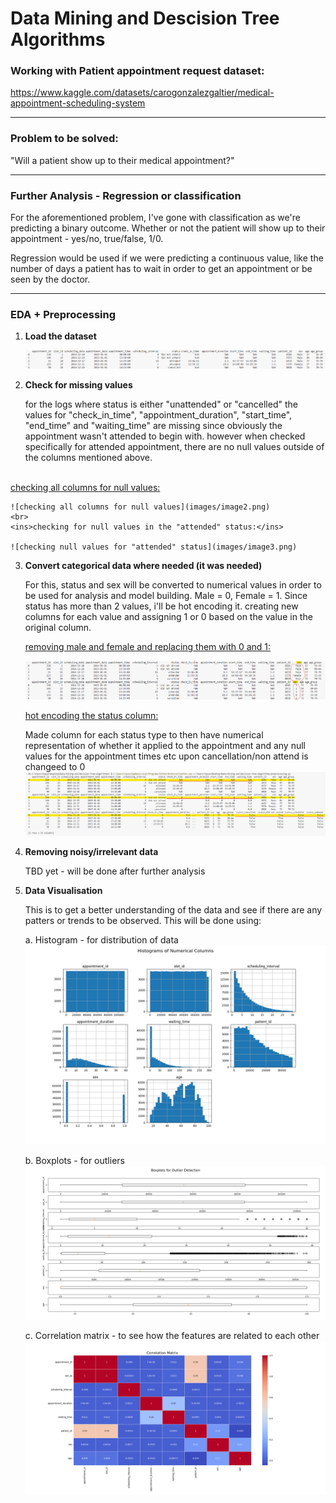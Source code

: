 # Data Mining and Descision Tree Algorithms
### Working with Patient appointment request dataset:

https://www.kaggle.com/datasets/carogonzalezgaltier/medical-appointment-scheduling-system

---
### Problem to be solved:

"Will a patient show up to their medical appointment?"

---
### Further Analysis - Regression or classification
For the aforementioned problem, I've gone with classification as we're predicting a binary outcome. Whether or not the patient will show up to their appointment - yes/no, true/false, 1/0.

Regression would be used if we were predicting a continuous value, like the number of days a patient has to wait in order to get an appointment or be seen by the doctor.

---
### EDA + Preprocessing
1. __Load the dataset__

    ![](images/image1.png)

2. __Check for missing values__

    for the logs where status is either "unattended" or "cancelled" the values for "check_in_time", "appointment_duration", "start_time", "end_time" and "waiting_time" are missing since obviously the appointment wasn't attended to begin with. however when checked specifically for attended appointment, there are no null values outside of the columns mentioned above.
<br>
    <ins>checking all columns for null values:</ins>

    ![checking all columns for null values](images/image2.png)
    <br>
    <ins>checking for null values in the "attended" status:</ins>

    ![checking null values for "attended" status](images/image3.png)

3. __Convert categorical data where needed (it was needed)__
    
    For this, status and sex will be converted to numerical values in order to be used for analysis and model building. Male = 0, Female = 1. Since status has more than 2 values, i'll be hot encoding it. creating new columns for each value and assigning 1 or 0 based on the value in the original column.

    <ins> removing male and female and replacing them with 0 and 1:</ins>

    ![replacing male and female with 0 and 1](images/image4.png)

    <ins> hot encoding the status column:</ins>

    Made column for each status type to then have numerical representation of whether it applied to the appointment and any null values for the appointment times etc upon cancellation/non attend is changeed to 0
    ![hot encoding the status column](images/image5.png)
    
4. __Removing noisy/irrelevant data__

    TBD yet - will be done after further analysis
5. __Data Visualisation__

    This is to get a better understanding of the data and see if there are any patters or trends to be observed. This will be done using: 

    a. Histogram - for distribution of data
    ![histogram](images/histograms.png)

    b. Boxplots - for outliers
    ![boxplot](images/boxplot.png)

    c. Correlation matrix - to see how the features are related to each other
    ![correlation matric](images/correlationmatrix.png)